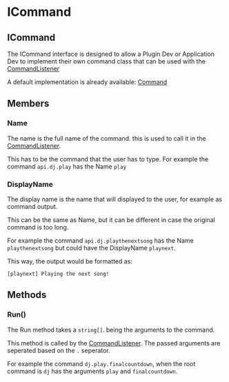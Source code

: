 # ICommand

## ICommand

The ICommand interface is designed to allow a Plugin Dev or Application Dev to implement their own command class that can be used with the [CommandListener](commandlistener.md)

A default implementation is already available: [Command](command.md)

## Members

### Name

The name is the full name of the command. this is used to call it in the [CommandListener](commandlistener.md).

This has to be the command that the user has to type. For example the command `api.dj.play` has the Name `play`

### DisplayName

The display name is the name that will displayed to the user, for example as command output.

This can be the same as Name, but it can be different in case the original command is too long.

For example the command `api.dj.playthenextsong` has the Name `playthenextsong` but could have the DisplayName `playnext`.

This way, the output would be formatted as:

```
[playnext] Playing the next song!
```

## Methods

### Run()

The Run method takes a `string[]`. being the arguments to the command.

This method is called by the [CommandListener](commandlistener.md). The passed arguments are seperated based on the `.` seperator.

For example the command `dj.play.finalcountdown`, when the root command is `dj` has the arguments `play` and `finalcountdown`.
